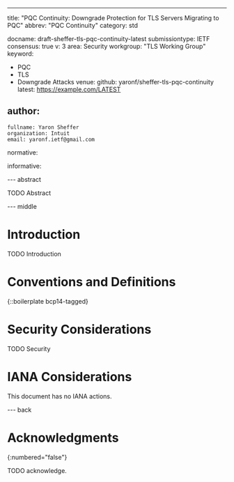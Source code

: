 ---
title: "PQC Continuity: Downgrade Protection for TLS Servers Migrating to PQC"
abbrev: "PQC Continuity"
category: std

docname: draft-sheffer-tls-pqc-continuity-latest
submissiontype: IETF
consensus: true
v: 3
area: Security
workgroup: "TLS Working Group"
keyword:
 - PQC
 - TLS
 - Downgrade Attacks
venue:
  github: yaronf/sheffer-tls-pqc-continuity
  latest: https://example.com/LATEST

author:
 -
    fullname: Yaron Sheffer
    organization: Intuit
    email: yaronf.ietf@gmail.com

normative:

informative:


--- abstract

TODO Abstract


--- middle

# Introduction

TODO Introduction


# Conventions and Definitions

{::boilerplate bcp14-tagged}


# Security Considerations

TODO Security


# IANA Considerations

This document has no IANA actions.


--- back

# Acknowledgments
{:numbered="false"}

TODO acknowledge.
